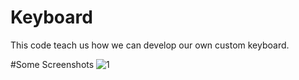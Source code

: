 # Keyboard

This code teach us how we can develop our own custom keyboard.

#Some Screenshots
![1](https://github.com/AnkitDroidGit/Android-Custom-Keyboard/blob/master/art/1.png)